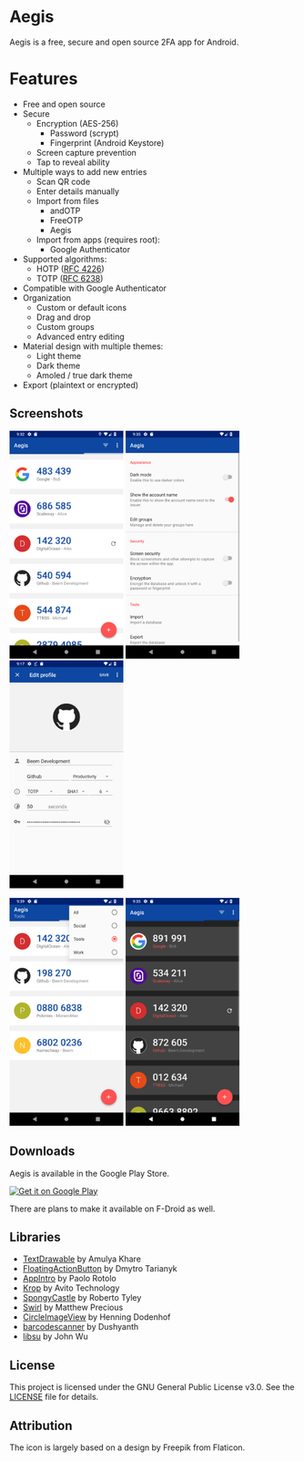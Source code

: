 # Aegis

Aegis is a free, secure and open source 2FA app for Android.

# Features

- Free and open source
- Secure
  - Encryption (AES-256)
    - Password (scrypt)
	- Fingerprint (Android Keystore)
  - Screen capture prevention
  - Tap to reveal ability
- Multiple ways to add new entries
  - Scan QR code
  - Enter details manually
  - Import from files
    - andOTP
    - FreeOTP
    - Aegis
  - Import from apps (requires root):
    - Google Authenticator
- Supported algorithms:
   - HOTP ([RFC 4226](https://tools.ietf.org/html/rfc4226))
   - TOTP ([RFC 6238](https://tools.ietf.org/html/rfc6238))
- Compatible with Google Authenticator
- Organization
  - Custom or default icons
  - Drag and drop
  - Custom groups
  - Advanced entry editing
- Material design with multiple themes:
  - Light theme
  - Dark theme
  - Amoled / true dark theme
- Export (plaintext or encrypted)

## Screenshots

[<img width=200 alt="Main Activity" src="metadata/android/en-US/images/phoneScreenshots/screenshot_main.png?raw=true">](metadata/android/en-US/images/phoneScreenshots/screenshot_main.png?raw=true)
[<img width=200 alt="Settings Activity" src="metadata/android/en-US/images/phoneScreenshots/screenshot_settings.png?raw=true">](/metadata/android/en-US/images/phoneScreenshots/screenshot_settings.png?raw=true)
[<img width=200 alt="Edit Activity" src="metadata/android/en-US/images/phoneScreenshots/screenshot_edit.png?raw=true">](/metadata/android/en-US/images/phoneScreenshots/screenshot_edit.png?raw=true)

[<img width=200 alt="Main Activity" src="metadata/android/en-US/images/phoneScreenshots/screenshot_main_group.png?raw=true">](metadata/android/en-US/images/phoneScreenshots/screenshot_main_group.png?raw=true)
[<img width=200 alt="Main Activity" src="metadata/android/en-US/images/phoneScreenshots/screenshot_main_dark.png?raw=true">](metadata/android/en-US/images/phoneScreenshots/screenshot_main_dark.png?raw=true)

## Downloads

Aegis is available in the Google Play Store.

[<img height=80 alt="Get it on Google Play" src="https://play.google.com/intl/en_us/badges/images/generic/en-play-badge.png" />](http://play.google.com/store/apps/details?id=com.beemdevelopment.aegis)

There are plans to make it available on F-Droid as well.

## Libraries

- [TextDrawable](https://github.com/amulyakhare/TextDrawable) by Amulya Khare
- [FloatingActionButton](https://github.com/Clans/FloatingActionButton) by Dmytro Tarianyk
- [AppIntro](https://github.com/AppIntro/AppIntro) by Paolo Rotolo
- [Krop](https://github.com/avito-tech/krop) by Avito Technology
- [SpongyCastle](https://github.com/rtyley/spongycastle) by Roberto Tyley
- [Swirl](https://github.com/mattprecious/swirl) by Matthew Precious
- [CircleImageView](https://github.com/hdodenhof/CircleImageView) by Henning Dodenhof
- [barcodescanner](https://github.com/dm77/barcodescanner) by Dushyanth
- [libsu](https://github.com/topjohnwu/libsu) by John Wu

## License

This project is licensed under the GNU General Public License v3.0. See the [LICENSE](LICENSE) file for details.

## Attribution

The icon is largely based on a design by Freepik from Flaticon.

